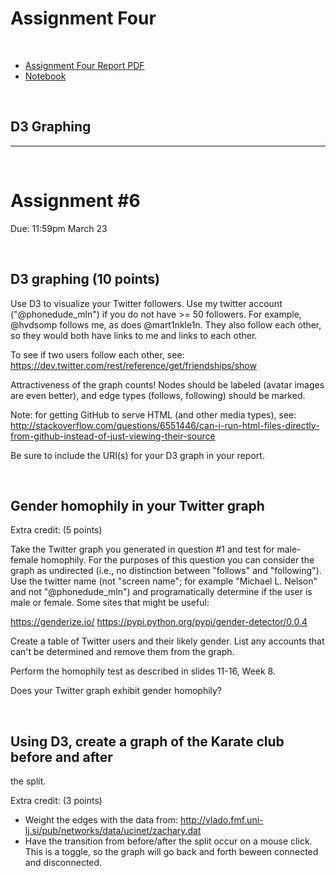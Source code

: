 # Assignment Four
&nbsp;

*   [Assignment Four Report PDF](http://datenstrom.gitlab.io/cs532-s17/pdfs/assignment_six.pdf)
*   [Notebook](http://datenstrom.gitlab.io/cs532-s17/notebooks/.html)

&nbsp;
## D3 Graphing


-----------------------------------------------------------------------

&nbsp;
# Assignment #6
Due: 11:59pm March 23

&nbsp;
## D3 graphing (10 points)

Use D3 to visualize your Twitter followers.  Use my twitter account
("@phonedude_mln") if you do not have >= 50 followers.  For example,
@hvdsomp follows me, as does @mart1nkle1n.  They also follow each
other, so they would both have links to me and links to each other.

To see if two users follow each other, see:
https://dev.twitter.com/rest/reference/get/friendships/show

Attractiveness of the graph counts!  Nodes should be labeled (avatar
images are even better), and edge types (follows, following) should
be marked.

Note: for getting GitHub to serve HTML (and other media types), see:
http://stackoverflow.com/questions/6551446/can-i-run-html-files-directly-from-github-instead-of-just-viewing-their-source

Be sure to include the URI(s) for your D3 graph in your report. 


&nbsp;
## Gender homophily in your Twitter graph 

Extra credit: (5 points)

Take the Twitter graph you generated in question #1 and test for
male-female homophily.  For the purposes of this question you can
consider the graph as undirected (i.e., no distinction between
"follows" and "following").  Use the twitter name (not "screen
name"; for example "Michael L. Nelson" and not "@phonedude_mln")
and programatically determine if the user is male or female.  Some
sites that might be useful:

https://genderize.io/
https://pypi.python.org/pypi/gender-detector/0.0.4

Create a table of Twitter users and their likely gender.  List any 
accounts that can't be determined and remove them from the graph.

Perform the homophily test as described in slides 11-16, Week 8.

Does your Twitter graph exhibit gender homophily?


&nbsp;
## Using D3, create a graph of the Karate club before and after
the split.

Extra credit: (3 points)

* Weight the edges with the data from: http://vlado.fmf.uni-lj.si/pub/networks/data/ucinet/zachary.dat
* Have the transition from before/after the split occur on a mouse click.  This is a toggle, so the graph will go back and forth beween connected and disconnected.
